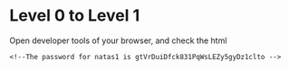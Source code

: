 # Level 0 to Level 1

Open developer tools of your browser, and check the html

```
<!--The password for natas1 is gtVrDuiDfck831PqWsLEZy5gyDz1clto -->
```